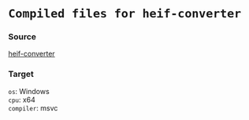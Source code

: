 # `Compiled files for heif-converter`

### Source
[heif-converter](https://www.npmjs.com/package/@myunisoft/heif-converter)

### Target

`os`: Windows  
`cpu`: x64  
`compiler`: msvc  